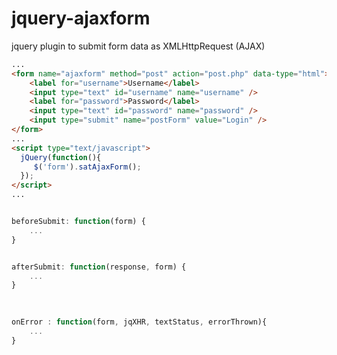 jquery-ajaxform
===============

jquery plugin to submit form data as XMLHttpRequest (AJAX)



```html
...
<form name="ajaxform" method="post" action="post.php" data-type="html">
    <label for="username">Username</label>
    <input type="text" id="username" name="username" />
    <label for="password">Password</label>
    <input type="text" id="password" name="password" />              
    <input type="submit" name="postForm" value="Login" />
</form>
...
<script type="text/javascript">
  jQuery(function(){
     $('form').satAjaxForm();
  });
</script>
...
```


```javascript

beforeSubmit: function(form) {
    ...
}


afterSubmit: function(response, form) {
    ...
}
        
        

onError : function(form, jqXHR, textStatus, errorThrown){
    ...
}
```
